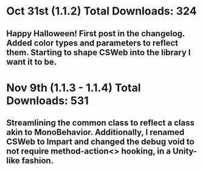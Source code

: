 # Oct 31st (1.1.2) Total Downloads: 324
## Happy Halloween! First post in the changelog. Added color types and parameters to reflect them. Starting to shape CSWeb into the library I want it to be. 
# Nov 9th (1.1.3 - 1.1.4) Total Downloads: 531
## Streamlining the common class to reflect a class akin to MonoBehavior. Additionally, I renamed CSWeb to Impart and changed the debug void to not require method-action<> hooking, in a Unity-like fashion.
